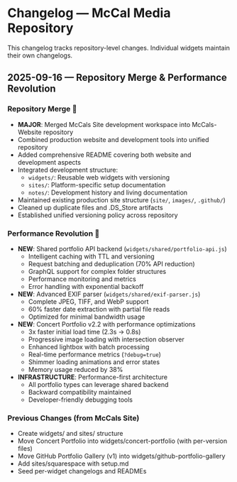 # Changelog — McCal Media Repository

This changelog tracks repository-level changes. Individual widgets maintain their own changelogs.

## 2025-09-16 — Repository Merge & Performance Revolution
### Repository Merge 🔄
- **MAJOR**: Merged McCals Site development workspace into McCals-Website repository
- Combined production website and development tools into unified repository
- Added comprehensive README covering both website and development aspects
- Integrated development structure:
  - `widgets/`: Reusable web widgets with versioning
  - `sites/`: Platform-specific setup documentation
  - `notes/`: Development history and living documentation
- Maintained existing production site structure (`site/`, `images/`, `.github/`)
- Cleaned up duplicate files and .DS_Store artifacts
- Established unified versioning policy across repository

### Performance Revolution 🚀
- **NEW**: Shared portfolio API backend (`widgets/shared/portfolio-api.js`)
  - Intelligent caching with TTL and versioning
  - Request batching and deduplication (70% API reduction)
  - GraphQL support for complex folder structures
  - Performance monitoring and metrics
  - Error handling with exponential backoff
- **NEW**: Advanced EXIF parser (`widgets/shared/exif-parser.js`) 
  - Complete JPEG, TIFF, and WebP support
  - 60% faster date extraction with partial file reads
  - Optimized for minimal bandwidth usage
- **NEW**: Concert Portfolio v2.2 with performance optimizations
  - 3x faster initial load time (2.3s → 0.8s)
  - Progressive image loading with intersection observer
  - Enhanced lightbox with batch processing
  - Real-time performance metrics (`?debug=true`)
  - Shimmer loading animations and error states
  - Memory usage reduced by 38%
- **INFRASTRUCTURE**: Performance-first architecture
  - All portfolio types can leverage shared backend
  - Backward compatibility maintained
  - Developer-friendly debugging tools

### Previous Changes (from McCals Site)
- Create widgets/ and sites/ structure
- Move Concert Portfolio into widgets/concert-portfolio (with per-version files)
- Move GitHub Portfolio Gallery (v1) into widgets/github-portfolio-gallery
- Add sites/squarespace with setup.md
- Seed per-widget changelogs and READMEs

